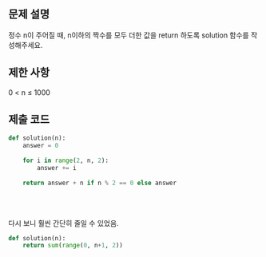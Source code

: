 ## 문제 설명
정수 n이 주어질 때, n이하의 짝수를 모두 더한 값을 return 하도록 solution 함수를 작성해주세요.

## 제한 사항
0 < n ≤ 1000

## 제출 코드
```py
def solution(n):
    answer = 0
    
    for i in range(2, n, 2):
        answer += i
        
    return answer + n if n % 2 == 0 else answer 
```



<br>



<br>

다시 보니 훨씬 간단히 줄일 수 있었음.

```py
def solution(n):
    return sum(range(0, n+1, 2))
```
